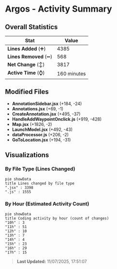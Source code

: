 # Argos - Activity Summary 

## Overall Statistics

| Stat                   | Value                                                             |
| ---------------------- | ----------------------------------------------------------------- |
| **Lines Added** (➕)   | 4385                                          |
| **Lines Removed** (➖) | 568                                        |
| **Net Change** (↕)    | 3817                |
| **Active Time** (⌚)   | 160 minutes |


## Modified Files
- **AnnotationSidebar.jsx** (+184, -24)
- **Annotations.jsx** (+69, -1)
- **CreateAnnotation.jsx** (+495, -37)
- **HandleAddWaypointOnclick.js** (+919, -428)
- **Map.jsx** (+1826, -2)
- **LaunchModel.jsx** (+492, -43)
- **dataProcessor.js** (+206, -2)
- **GoToLocation.jsx** (+194, -31)

## Visualizations

### By File Type (Lines Changed)

```mermaid
pie showData
title Lines changed by file type
".jsx" : 3398
".js" : 1555
```

### By Hour (Estimated Activity Count)

```mermaid
pie showData
title Coding activity by hour (count of changes)
"10h" : 3
"11h" : 51
"12h" : 10
"13h" : 7
"14h" : 4
"15h" : 23
"16h" : 29
"17h" : 15
```


> **Last Updated:** 11/07/2025, 17:51:07
